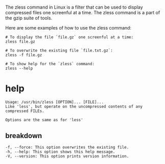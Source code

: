 # 

The zless command in Linux is a filter that can be used to display compressed files one screenful at a time. The zless command is a part of the gzip suite of tools.

Here are some examples of how to use the zless command:

```
# To display the file `file.gz` one screenful at a time:
zless file.gz

# To overwrite the existing file `file.txt.gz`:
zless -f file.gz

# To show help for the `zless` command:
zless --help
```

# help

```
Usage: /usr/bin/zless [OPTION]... [FILE]...
Like 'less', but operate on the uncompressed contents of any compressed FILEs.

Options are the same as for 'less'
```
## breakdown

```
-f, --force: This option overwrites the existing file.
-h, --help: This option shows this help message.
-V, --version: This option prints version information.

```